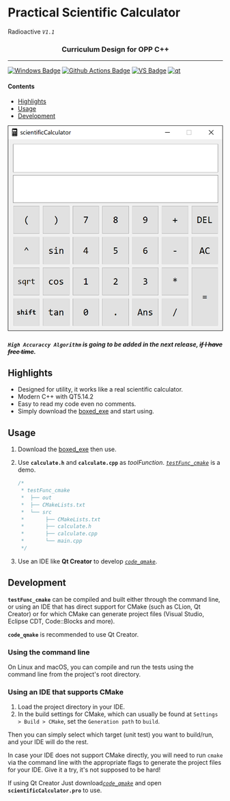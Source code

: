 # Practical Scientific Calculator
Radioactive *`V1.1`*
<h3 align="center">Curriculum Design for OPP C++</h3>

---

[![Windows Badge](https://img.shields.io/badge/-Windows-0078D4?style=flat&logo=Windows&logoColor=white)](https://www.microsoft.com/zh-cn/software-download/windows10ISO/)  [![Github Actions Badge](https://img.shields.io/badge/-Git%20-2088FF?style=flat&logo=Git&logoColor=white)](https://git-scm.com/)  [![VS Badge](https://img.shields.io/badge/VS-C%2B%2B-5C2D91?logo=visualstudio&logoColor=white)](https://visualstudio.microsoft.com/zh-hans/vs/)  [![qt](https://img.shields.io/badge/Qt-41CD52?logo=qt&logoColor=white)](https://www.qt.io/zh-cn/)


#### Contents

* [Highlights](#highlights)
* [Usage](#usage)
* [Development](#development)


![obj](./MainWindow.png)


##### `High Accuraccy Algorithm` is going to be added in the next release, ~~if I have free time~~.



## Highlights

* Designed for utility, it works like a real scientific calculator.
* Modern C++ with QT5.14.2
* Easy to read my code even no comments.
* Simply download the
  [boxed_exe](https://github.com/Radioactive-jkl/cppSciCal/blob/master/sciCalculator/scientificCalculator_boxed.exe)
  and start using.



## Usage

1. Download the 
   [boxed_exe](https://github.com/Radioactive-jkl/cppSciCal/blob/master/sciCalculator/scientificCalculator_boxed.exe)
   then use.
    
2. Use **`calculate.h`** and **`calculate.cpp`** as *toolFunction*.
   [*`testFunc_cmake`*](https://github.com/Radioactive-jkl/cppSciCal/blob/master/sciCalculator/testFunc_cmake) is a demo.
    ```c++
    /*
     * testFunc_cmake
     *  ├── out
     *  ├── CMakeLists.txt
     *  └── src
     *       ├── CMakeLists.txt
     *       ├── calculate.h
     *       ├── calculate.cpp
     *       └── main.cpp
     */
    ```
3. Use an IDE like **Qt Creator** to develop [*`code_qmake`*](https://github.com/Radioactive-jkl/cppSciCal/tree/master/sciCalculator/code_qmake).



## Development

**`testFunc_cmake`** can be compiled and built either through the command line, or using
an IDE that has direct support for CMake (such as CLion, Qt Creator) or for
which CMake can generate project files (Visual Studio, Eclipse CDT, Code::Blocks
and more).

**`code_qmake`** is recommended to use Qt Creator.


### Using the command line

On Linux and macOS, you can compile and run the tests using the command line from the project's root directory.


### Using an IDE that supports CMake

1. Load the project directory in your IDE.
2. In the build settings for CMake, which can usually be found at
   `Settings > Build > CMake`, set the `Generation path` to `build`.

Then you can simply select which target (unit test) you want to build/run, and
your IDE will do the rest.

In case your IDE does not support CMake directly, you will need to run `cmake`
via the command line with the appropriate flags to generate the project files
for your IDE. Give it a try, it's not supposed to be hard!

If using Qt Creator
Just download[*`code_qmake`*](https://github.com/Radioactive-jkl/cppSciCal/blob/master/sciCalculator/code_qmake/scientificCalculator/code_qmake)
and open **`scientificCalculator.pro`** to use.
